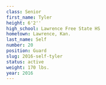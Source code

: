 ```yaml
---
class: Senior
first_name: Tyler
height: 6'2''
high_school: Lawrence Free State HS
hometown: Lawrence, Kan.
last_name: Self
number: 20
position: Guard
slug: 2016-self-tyler
status: active
weight: 170 lbs.
year: 2016
---
```

